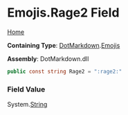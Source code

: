 # Emojis\.Rage2 Field

[Home](../../../README.md)

**Containing Type**: [DotMarkdown](../../README.md)\.[Emojis](../README.md)

**Assembly**: DotMarkdown\.dll

```csharp
public const string Rage2 = ":rage2:"
```

### Field Value

System\.[String](https://docs.microsoft.com/en-us/dotnet/api/system.string)